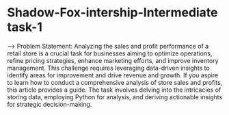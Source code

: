 # Shadow-Fox-intership-Intermediate task-1
--> Problem Statement: Analyzing the sales and profit performance of a retail store is a crucial task for businesses aiming to optimize operations, refine pricing strategies, enhance marketing efforts, and improve inventory management. This challenge requires leveraging data-driven insights to identify areas for improvement and drive revenue and growth. If you aspire to learn how to conduct a comprehensive analysis of store sales and profits, this article provides a guide. The task involves delving into the intricacies of storing data, employing Python for analysis, and deriving actionable insights for strategic decision-making.
